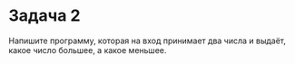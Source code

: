 # Задача 2 
Напишите программу, которая на вход принимает два числа и выдаёт, какое число большее, а какое меньшее.